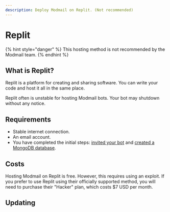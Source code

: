 ```yaml
---
description: Deploy Modmail on Replit. (Not recommended)
---
```


# Replit

{% hint style="danger" %}
This hosting method is not recommended by the Modmail team.
{% endhint %}

## What is Replit?

Replit is a platform for creating and sharing software. You can write your code and host it all in the same place.

Replit often is unstable for hosting Modmail bots. Your bot may shutdown without any notice.&#x20;

## Requirements <a href="#requirements" id="requirements"></a>

* Stable internet connection.
* An email account.
* You have completed the initial steps: [invited your bot](./#create-a-discord-bot) and [created a MongoDB database](./#create-a-mongodb-database).

## Costs

Hosting Modmail on Replit is free. However, this requires using an exploit. If you prefer to use Replit using their officially supported method, you will need to purchase their "Hacker" plan, which costs $7 USD per month.

## Updating



